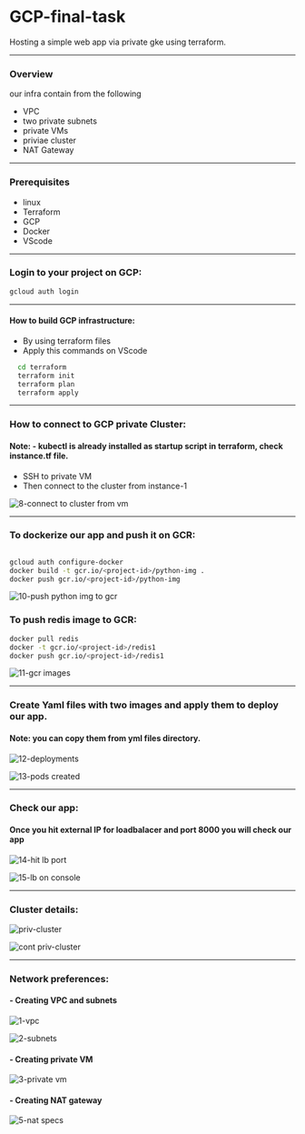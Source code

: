 # GCP-final-task
Hosting a simple web app via private gke using terraform. 
__________________________________________________________________________________________________________________________
### Overview 
our infra contain from the following 
- VPC
- two private subnets
- private VMs 
- priviae cluster 
- NAT Gateway  
___________________________________________________________________________________________________________________________
### Prerequisites
  - linux
  - Terraform 
  - GCP
  - Docker
  - VScode
 ___________________________________________________________________________________________________________________________
 ### Login to your project on GCP:
 ```bash 
 gcloud auth login
 ```
____________________________________________________________________________________________________________________________
#### How to build GCP infrastructure:
- By using terraform files 
- Apply this commands on VScode
```bash
  cd terraform
  terraform init
  terraform plan
  terraform apply
```
_____________________________________________________________________________________________________________________________
### How to connect to GCP private Cluster:
#### Note: - kubectl is already installed as startup script in terraform, check instance.tf file.
- SSH to private VM 
- Then connect to the cluster from instance-1

![8-connect to cluster from vm](https://user-images.githubusercontent.com/118521640/220220562-c792dd41-57cb-415b-8407-36ed4c0b13c2.png)
____________________________________________________________________________________________________________________________
### To dockerize our app and push it on GCR:

```bash

gcloud auth configure-docker
docker build -t gcr.io/<project-id>/python-img .
docker push gcr.io/<project-id>/python-img
```
![10-push python img to gcr](https://user-images.githubusercontent.com/118521640/220222427-f47513fc-ceb4-40b5-a512-9fe91c8d60df.png)


### To push redis image to GCR:
```bash
docker pull redis
docker -t gcr.io/<project-id>/redis1
docker push gcr.io/<project-id>/redis1
```
![11-gcr images](https://user-images.githubusercontent.com/118521640/220222543-daa89cc0-a8df-4b88-8e1f-b7296528f9c2.png)

_____________________________________________________________________________________________________________________________

### Create Yaml files with two images and apply them to deploy our app.
#### Note: you can copy them from yml files directory.
![12-deployments](https://user-images.githubusercontent.com/118521640/220224140-0c15015c-607f-43a1-b586-244349450404.png)

![13-pods created](https://user-images.githubusercontent.com/118521640/220224249-1d4935be-a1f5-46be-b362-a3c8dc0140ee.png)

______________________________________________________________________________________________________________________________

### Check our app:
#### Once you hit external IP for loadbalacer and port 8000 you will check our app 
![14-hit lb port](https://user-images.githubusercontent.com/118521640/220224722-cea45ea2-d9ae-4b7e-979b-356798facc4c.png)


![15-lb on console](https://user-images.githubusercontent.com/118521640/220224776-7fb5b9dc-aa80-4676-934d-8d0fff08cfba.png)

_______________________________________________________________________________________________________________________________
### Cluster details:
![priv-cluster](https://user-images.githubusercontent.com/118521640/220224877-a308c759-6e81-4f50-bf48-85c5e5476207.png)


![cont  priv-cluster](https://user-images.githubusercontent.com/118521640/220224895-1d6f6038-6a84-45ea-b76b-ebad022a03fa.png)

_______________________________________________________________________________________________________________________________
### Network preferences:
#### - Creating VPC and subnets
![1-vpc](https://user-images.githubusercontent.com/118521640/220225381-e03c7369-41af-4023-bcfa-7a11a3aa4a80.png)

![2-subnets](https://user-images.githubusercontent.com/118521640/220225475-d990ee50-0c82-417f-8f57-31d990c8a301.png)

#### - Creating private VM
 ![3-private vm](https://user-images.githubusercontent.com/118521640/220225599-10ca2c4e-dc8e-4631-8799-ca7c201f555f.png)
 
#### - Creating NAT gateway
![5-nat specs](https://user-images.githubusercontent.com/118521640/220225649-c864ce98-c815-4b77-b8ba-2cc925f719ee.png)


